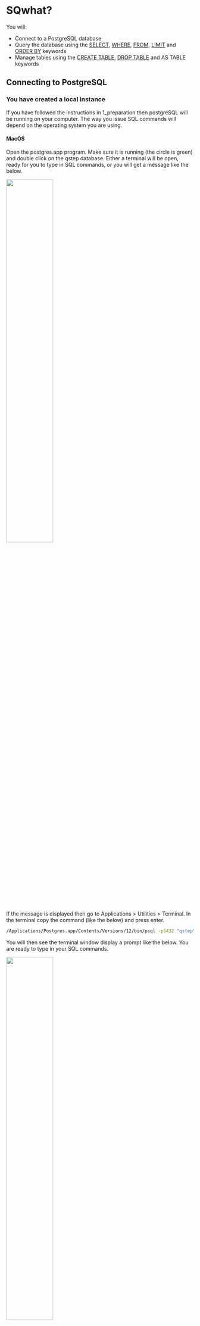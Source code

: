 # SQwhat?

You will:

* Connect to a PostgreSQL database
* Query the database using the [SELECT](https://www.w3schools.com/sql/sql_select.asp), [WHERE](https://www.w3schools.com/sql/sql_where.asp), [FROM](https://www.w3schools.com/sql/sql_ref_from.asp), [LIMIT](https://www.w3schools.com/sql/sql_top.asp) and [ORDER BY](https://www.w3schools.com/sql/sql_orderby.asp) keywords
* Manage tables using the [CREATE TABLE](https://www.w3schools.com/sql/sql_create_table.asp), [DROP TABLE](https://www.w3schools.com/sql/sql_drop_table.asp) and AS TABLE keywords

## Connecting to PostgreSQL

### You have created a local instance

If you have followed the instructions in 1_preparation then postgreSQL will be running on your computer. The way you issue SQL commands will depend on the operating system you are using.

#### MacOS

Open the postgres.app program. Make sure it is running (the circle is green) and double click on the qstep database. Either a terminal will be open, ready for you to type in SQL commands, or you will get a message like the below.

<img src="screenshots/postgres_macos_connect1.png" width="50%"/>

If the message is displayed then go to Applications > Utilities > Terminal. In the terminal copy the command (like the below) and press enter.

```sh
/Applications/Postgres.app/Contents/Versions/12/bin/psql -p5432 "qstep"
```

You will then see the terminal window display a prompt like the below. You are ready to type in your SQL commands.

<img src="screenshots/postgres_macos_connect2.png" width="50%"/>

#### Windows 10

The program pgAdmin will allow you to issue queries. Click on start and select pgAdmin.

<img src="screenshots/postgres_windows_connect1.png" width="50%"/>

Then pgAdmin will start in your web browser. Enter your pgAdmin master password, click on PostgreSQL 12 and enter the password for the postgres user that you selected when installing PostgreSQL.

You should now be able to see the databases, including qstep.

<img src="screenshots/postgres_windows_connect2.png" width="50%"/>

Click on the qstep database (as shown above). From the top menu select Tools > Query Tool. The Query Tool will open and you can enter SQL commands into the Query Editor and click on the lightening bolt button to run the SQL comand.

<img src="screenshots/postgres_windows_connect3.png" width="50%"/>

##### psql on windows 10

You can also run psql by pressing the windows key and searching for psql. 

<img src="screenshots/postgres_windows_connect4.png" width="50%"/>

You will need to press enter a few times until you need to type in the postgres password you chose during install. Values in [ ] indicate default values. So when you are shown username[postgres]: this indicates your username will be set to postgres if you press enter.

You will eventually be shown the psql interface. From this command prompt you can type in SQL commands.

<img src="screenshots/postgres_windows_connect5.png" width="50%"/>

### You will connect to the CIM server

QSTEP masterclass students are able to connect to a database hosted on a CIM server. If you attend the QSTEP masterclass then James will provide your username, password and the location of the server.

This guide is publically available so I will refer to the server as servername.warwick.ac.uk, the user as qstepuser and the password as thispassword. Please insert the values from the link above when doing this in the masterclass.

Open the terminal. On MacOS go to Applications > Utilities > Terminal. On Windows 10 open command line or powershell. Type in the following and press enter.

```sh
ssh qstepuser@servername.warwick.ac.uk
```

You will then be prompted to enter the password. When you type nothing will be shown, this is fine, and then press enter. You should then be logged into the server and see something like the below in the terminal.

```sh
psql (12.5 (Ubuntu 12.5-0ubuntu0.20.04.1))
Type "help" for help.

postgres=#
```

You can now type in SQL commands, press enter and they will run on the server.

## Querying

### psql

There are a few commands which are specific to the psql program. These are useful to know.

| Command     | What it does                                 |
|-------------|----------------------------------------------|
| \c database | Connects you to database                     |
| \l          | Show the databases in PostgreSQL             |
| \dt         | Describes the tables in the current database |
| \du         | Describes the users                          |

These and a few others commands are details [here](http://www.postgresqltutorial.com/psql-commands/).

These commands are not SQL but part of the psql program.

### SQL

You are now ready to type in some SQL and get data from our database.

#### SELECT

To return all the data in the area column of the world_indicators table

```sql
SELECT area FROM world_indicators;
```

which will return 265 values from our dataset. If you are using psql then you can press q to return to the psql command prompt.

As you can see the command takes the following format.

```sql
SELECT column_name FROM table_name;
```

**Note**: You need to include a ';' at the end of your SQL statement.

To select multiple columns we add a comma between column names.

```sql
SELECT column_name1, column_name2 FROM table_name;
```

#### LIMIT

We may not want all the data. Instead, we specify a limit on the number of data points returned.

```sql
SELECT area FROM world_indicators LIMIT 5;
```

Will return the first 5 values of the area column in world_indicators table.

#### *

If you want to select all of the columns in a table

```sql
SELECT * FROM world_indicators;
```

which will give you lots of data. SQL will do what you command, even if the command is not very sensible.

Instead, you could run

```sql
SELECT * FROM world_indicators LIMIT 5;
```

for the first few entries of all the columns and - this is a nice trick - you could just get the column names

```sql
SELECT * FROM world_indicators LIMIT 0;
```

which gives you

```sql
qstep=#  SELECT * FROM world_indicators LIMIT 0;
 country | countrycode | electricity | forest_area | gross_domestic_savings | labor | area
---------+-------------+-------------+-------------+------------------------+-------+------
(0 rows)

```

neat, huh?

#### Your turn

The best way to learn how to use SQL is, well, to use SQL. Try and do the below tasks.

1. Connect to the qstep database
2. List the tables in the qstep database
3. Show the first 5 values in the country, forest_area and labor_force columns

Raise your hand if you have issues connecting to or using the database.

##### Solutions

###### 1

Either from the psql prompt

```sql
\c qstep
```

or the terminal

```sh
psql qstep
```

###### 2

```sql
\dt
```

###### 3

```sql
SELECT country, area, labor FROM world_indicators LIMIT 5;
```

#### WHERE

One way to filter our data is using WHERE to specify logical requirements for the results.

What do you think the following will do?

```sql
SELECT country FROM world_indicators WHERE area > 20000000;
```

The structure of this type of query is

```sql
SELECT column_name FROM table_name WHERE test;
```

where test is a logical test. The comparison operators for postgreSQL are detailed [here](https://www.postgresql.org/docs/9.1/functions-comparison.html).

You can include logical operators too (see the logical operators documentation [here](https://www.postgresql.org/docs/9.1/functions-logical.html)).

 What do you think this will do?

```sql
SELECT country FROM world_indicators WHERE area < 10000000 AND labor > 100;
```

The structure here is

```sql
SELECT column_name FROM table_name WHERE test1 AND test2;
```

and we put this on seperate lines to make it more readable. PostgreSQL cares only about where the statement starts and where you indicate the end of it with a ';'. So this is fine

```sql
SELECT column_name
FROM table_name
WHERE test1 AND test2;
```

and we can show only the first 5 results as follows.

```sql
SELECT column_name
FROM table_name
WHERE test1 AND test2
LIMIT 5;
```

As an aside, we can select the data for a single country

```sql
SELECT * FROM world_indicators WHERE country = 'United Kingdom';
```

#### Your Turn

1. What are the first 15 countries in the table?
2. Which countries have a labor_force score of above 800000?
3. Which countries have a labor_force score of above 800000 and a land_area greater than 10000000.
4. Are there any issues with our dataset? Are there any strange entries?

##### Solutions

###### 1

```sql
SELECT country FROM world_indicators LIMIT 15;
```

###### 2

```sql
SELECT country FROM world_indicators WHERE labor > 800000;
```

###### 3

```sql
SELECT country FROM world_indicators WHERE labor > 800000 AND area > 10000000;
```

###### 4

Our dataset includes countries and groups of countries. For example, our data includes 'High Income', 'World' and 'OECD Members'. Before carrying out details analysis we should remove these groups of countries.

#### ORDER, ORDER!

The order of the above output is by table order. The first entry in the table comes out first. That is not idea.

What if we want to order the countries by labor, electricity or another column?

Hmmm. What do you think the below does?

```sql
SELECT country, labor 
FROM world_indicators 
ORDER BY labor ASC
LIMIT 5;
```

What about this one?

```sql
SELECT country, labor 
FROM world_indicators
ORDER BY labor DESC
LIMIT 50;
```

Is there anything unusual about the output of the above? Why does the below give you better results?

```sql
SELECT country, labor 
FROM world_indicators
WHERE labor IS NOT NULL 
ORDER BY labor DESC
LIMIT 50;
```

#### Your Turn

1. Which 5 countries have the least % of population with access electricity? Can you find the top 5 countries with the most access to electricity? 
2. How much labor force do the 10 countries with the least electicity have?
3. Order the countries by gross domestic savings. What do you notice?

##### 1

Five countries with least electricity.

```sql
SELECT country, electricity
FROM world_indicators
ORDER BY electricity ASC 
LIMIT 5;
```

Five countries with most electricity... Well, many countries will have 100% of population with electricity so we hit a ceiling of many countries with all their population having access to electricity.

```sql
SELECT country, electricity
FROM world_indicators
WHERE electricity IS NOT NULL
ORDER BY electricity DESC 
LIMIT 5;
```

##### 2

Labor force of the countries with the 10 lowest of the population with access to electricity.

```sql
SELECT country, labor
FROM world_indicators
ORDER BY electricity ASC
LIMIT 10;
```

##### 3

Country names ordered by gross domestic savings.

```sql
SELECT country, gross_domestic_savings
FROM world_indicators
ORDER BY gross_domestic_savings ASC;
```
We have a few null values and, oddly enough, the UK is not very high in those rankings. The data is from 2005 (pre financial crisis). Perhaps things are better now?

## Creation

Creating a table requires a table name, the column names and stating the data type in the column.

```sql
CREATE TABLE people
(
    fullname varchar(50),
    age int
);
```

The above creates a new table called people with the fullname and age columns. Entries in fullname must be characters and entries into age must be whole numbers (integers). Character columns should have the max length of characters specified.

A full breakdown of all the different data types is [available here](https://www.postgresql.org/docs/9.5/datatype.html) and a warmer introduction to data types is [here](http://www.postgresqltutorial.com/postgresql-data-types/).

We can check our table exists.

```sql
qstep=# \dt
              List of relations
 Schema |       Name       | Type  |  Owner   
--------+------------------+-------+----------
 public | people           | table | qstep
 public | qstep            | table | postgres
 public | spatial_ref_sys  | table | postgres
 public | world_borders    | table | postgres
 public | world_indicators | table | postgres
(5 rows)
```

The above table is like any other. We can query the contents easily.

```sql
qstep=# SELECT * FROM people;
 fullname | age
----------+-----
(0 rows)
```

Our table is empty.

What if we made a mistake and want to destroy the table? Well, there's a DROP keyword for this. **Note** Deleted tables are gone, there's no recyle bin here.

```sql
DROP TABLE people;
```

Scary stuff.

Let us recreate our table

```sql
CREATE TABLE people
(
    fullname varchar(50),
    age int
);
```

and insert some data into it

```sql
INSERT INTO people (fullname, age)
VALUES ('James Tripp', 34);
```

and check it looks sane.

```sql
qstep=# SELECT * FROM people;
  fullname   | age
-------------+-----
 James Tripp |  34
(1 row)
```

As an aside, we can import data into a table from csv

```sql
COPY people (firstname, age) 
FROM 'C:\tmp\people.csv' DELIMITER ',' CSV HEADER;
```

if we have a file called people.csv which contained two columns called firstname and age. In [1_preperation](../1_preparation) we import the csv file containing our world indicators into our local world_indicators table.

Finally, we can create copies of tables. To create a copy of our world_indicators table called my_world_indicators

```sql
CREATE TABLE my_world_indicators AS
TABLE world_indicators;
```

Or save the output of a query into a new table.

```sql
CREATE TABLE country_labor AS 
SELECT country, labor
FROM world_indicators;
```

Which creates a new table called country_labor containing the columns country and labor from the world_indicators table. We can check, just to make sure.

```sql
qstep=# SELECT * FROM country_labor LIMIT 2;
   country   |  labor  
-------------+---------
 Afghanistan | 8607338
 Albania     | 1281634
(2 rows)
```

A nice article detailing copying tables is available [here](http://www.postgresqltutorial.com/postgresql-copy-table/).

Well done, you're almost at the end of the first practical segment!

#### Your Turn

1. Create a table called your name (for me, it would be called james) which contains columns for your age and height.
2. Add rows to this table with guesses of your height at the ages of 5, 10 and 15. 
3. Create a copy of the world_indicators table called yourname_world_indicators (for me, it would be james_world_indicators) containing information for countries with a labor force above 8,000,000.

##### Solutions

###### 1

```sql
CREATE TABLE james
(
    age int,
    height double precision
);
```

I decided on the double precision data type so we can have decimal points.

###### 2

```sql
INSERT INTO james (age, height)
VALUES (5, 100);

INSERT INTO james (age, height)
VALUES (10, 110);

INSERT INTO james (age, height)
VALUES (15, 170);
```

Silly values, but the task is complete.

We can check the content of the table

```sql
SELECT * FROM james;
```
###### 3

```sql
CREATE TABLE jamestripp_world_indicators AS 
SELECT *
FROM world_indicators
WHERE labor > 8000000;
```

One can check the data via

```sql
SELECT * FROM jamestripp_world_indicators;
```
